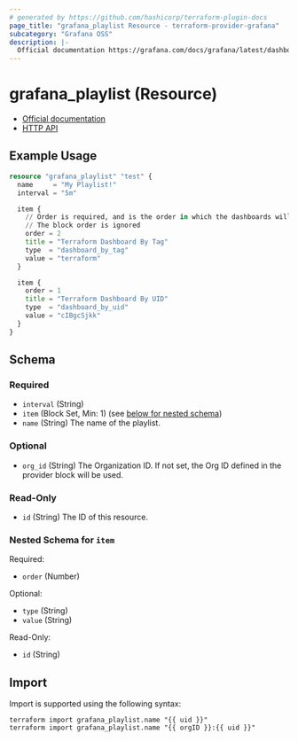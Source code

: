 ```yaml
---
# generated by https://github.com/hashicorp/terraform-plugin-docs
page_title: "grafana_playlist Resource - terraform-provider-grafana"
subcategory: "Grafana OSS"
description: |-
  Official documentation https://grafana.com/docs/grafana/latest/dashboards/create-manage-playlists/HTTP API https://grafana.com/docs/grafana/latest/developers/http_api/playlist/
---
```


# grafana_playlist (Resource)

* [Official documentation](https://grafana.com/docs/grafana/latest/dashboards/create-manage-playlists/)
* [HTTP API](https://grafana.com/docs/grafana/latest/developers/http_api/playlist/)

## Example Usage

```terraform
resource "grafana_playlist" "test" {
  name     = "My Playlist!"
  interval = "5m"

  item {
    // Order is required, and is the order in which the dashboards will be displayed
    // The block order is ignored
    order = 2
    title = "Terraform Dashboard By Tag"
    type  = "dashboard_by_tag"
    value = "terraform"
  }

  item {
    order = 1
    title = "Terraform Dashboard By UID"
    type  = "dashboard_by_uid"
    value = "cIBgcSjkk"
  }
}
```

<!-- schema generated by tfplugindocs -->
## Schema

### Required

- `interval` (String)
- `item` (Block Set, Min: 1) (see [below for nested schema](#nestedblock--item))
- `name` (String) The name of the playlist.

### Optional

- `org_id` (String) The Organization ID. If not set, the Org ID defined in the provider block will be used.

### Read-Only

- `id` (String) The ID of this resource.

<a id="nestedblock--item"></a>
### Nested Schema for `item`

Required:

- `order` (Number)

Optional:

- `type` (String)
- `value` (String)

Read-Only:

- `id` (String)

## Import

Import is supported using the following syntax:

```shell
terraform import grafana_playlist.name "{{ uid }}"
terraform import grafana_playlist.name "{{ orgID }}:{{ uid }}"
```

